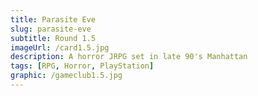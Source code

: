 ```yaml
---
title: Parasite Eve
slug: parasite-eve
subtitle: Round 1.5
imageUrl: /card1.5.jpg
description: A horror JRPG set in late 90's Manhattan
tags: [RPG, Horror, PlayStation]
graphic: /gameclub1.5.jpg
---
```

